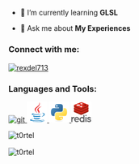 - 🌱 I’m currently learning **GLSL**

- 💬 Ask me about **My Experiences**

<h3 align="left">Connect with me:</h3>
<p align="left">
<a href="https://twitter.com/rexdel713" target="blank"><img align="center" src="https://raw.githubusercontent.com/rahuldkjain/github-profile-readme-generator/master/src/images/icons/Social/twitter.svg" alt="rexdel713" height="30" width="40" /></a>
</p>

<h3 align="left">Languages and Tools:</h3>
<p align="left"> <a href="https://git-scm.com/" target="_blank" rel="noreferrer"> <img src="https://www.vectorlogo.zone/logos/git-scm/git-scm-icon.svg" alt="git" width="40" height="40"/> </a> <a href="https://www.java.com" target="_blank" rel="noreferrer"> <img src="https://raw.githubusercontent.com/devicons/devicon/master/icons/java/java-original.svg" alt="java" width="40" height="40"/> </a> <a href="https://www.python.org" target="_blank" rel="noreferrer"> <img src="https://raw.githubusercontent.com/devicons/devicon/master/icons/python/python-original.svg" alt="python" width="40" height="40"/> </a> <a href="https://redis.io" target="_blank" rel="noreferrer"> <img src="https://raw.githubusercontent.com/devicons/devicon/master/icons/redis/redis-original-wordmark.svg" alt="redis" width="40" height="40"/> </a> </p>

<p>&nbsp;<img align="left" src="https://github-readme-stats.vercel.app/api?username=t0rtel&show_icons=true&theme=dracula&locale=en" alt="t0rtel" /></p>
<p><img align="center" src="https://github-readme-stats.vercel.app/api/top-langs?username=t0rtel&show_icons=true&theme=dracula&cache_seconds=1800&locale=en&layout=compact" alt="t0rtel" /></p>


